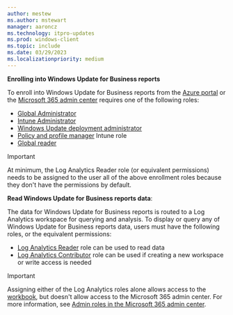 ```yaml
---
author: mestew
ms.author: mstewart
manager: aaroncz
ms.technology: itpro-updates
ms.prod: windows-client
ms.topic: include
ms.date: 03/29/2023
ms.localizationpriority: medium
---
```

<!--This file is shared by updates/wufb-reports-enable.md and the update/wufb-reports-admin-center.md articles. Headings may be driven by article context.  -->

**Enrolling into Windows Update for Business reports**

To enroll into Windows Update for Business reports from the [Azure portal](https://portal.azure.com) or the [Microsoft 365 admin center](https://admin.microsoft.com) requires one of the following roles:

- [Global Administrator](/azure/active-directory/roles/permissions-reference#global-administrator)
- [Intune Administrator](/azure/active-directory/roles/permissions-reference#intune-administrator)
- [Windows Update deployment administrator](/azure/active-directory/roles/permissions-reference#windows-update-deployment-administrator)
- [Policy and profile manager](/mem/intune/fundamentals/role-based-access-control#built-in-roles) Intune role
- [Global reader](/azure/active-directory/roles/permissions-reference#global-reader) 

> [!IMPORTANT]
> At minimum, the Log Analytics Reader role (or equivalent permissions) needs to be assigned to the user all of the above enrollment roles because they don't have the permissions by default.

**Read Windows Update for Business reports data**:

The data for Windows Update for Business reports is routed to a Log Analytics workspace for querying and analysis. To display or query any of Windows Update for Business reports data, users must have the following roles, or the equivalent permissions:

- [Log Analytics Reader](/azure/role-based-access-control/built-in-roles#log-analytics-reader) role can be used to read data
- [Log Analytics Contributor](/azure/role-based-access-control/built-in-roles#log-analytics-contributor) role can be used if creating a new workspace or write access is needed

> [!IMPORTANT]
> Assigning either of the Log Analytics roles alone allows access to the [workbook](../wufb-reports-use.md), but doesn't allow access to the Microsoft 365 admin center. For more information, see [Admin roles in the Microsoft 365 admin center](/microsoft-365/admin/add-users/about-admin-roles). 
